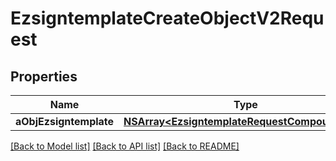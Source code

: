 # EzsigntemplateCreateObjectV2Request

## Properties
Name | Type | Description | Notes
------------ | ------------- | ------------- | -------------
**aObjEzsigntemplate** | [**NSArray&lt;EzsigntemplateRequestCompoundV2&gt;***](EzsigntemplateRequestCompoundV2.md) |  | 

[[Back to Model list]](../README.md#documentation-for-models) [[Back to API list]](../README.md#documentation-for-api-endpoints) [[Back to README]](../README.md)


